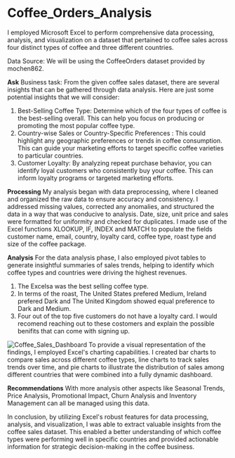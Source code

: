 # Coffee_Orders_Analysis
I employed Microsoft Excel to perform comprehensive data processing, analysis, and visualization on a dataset that pertained to coffee sales across four distinct types of coffee and three different countries.

Data Source:
We will be using the CoffeeOrders dataset provided by mochen862.

**Ask**
Business task:
From the given coffee sales dataset, there are several insights that can be gathered through data analysis. Here are just some potential insights that we will consider:
1. Best-Selling Coffee Type: Determine which of the four types of coffee is the best-selling overall. This can help you focus on producing or promoting the most popular coffee type.
2. Country-wise Sales or Country-Specific Preferences : This could highlight any geographic preferences or trends in coffee consumption. This can guide your marketing efforts to target specific coffee varieties to particular countries.
3. Customer Loyalty: By analyzing repeat purchase behavior, you can identify loyal customers who consistently buy your coffee. This can inform loyalty programs or targeted marketing efforts.

**Processing**
My analysis began with data preprocessing, where I cleaned and organized the raw data to ensure accuracy and consistency. I addressed missing values, corrected any anomalies, and structured the data in a way that was conducive to analysis. Date, size, unit price and sales were formatted for uniformity and checked for duplicates. I made use of the Excel functions XLOOKUP, IF, INDEX and MATCH to populate the fields customer name, email, country, loyalty card, coffee type, roast type and size of the coffee package.

**Analysis**
For the data analysis phase, I also employed pivot tables to generate insightful summaries of sales trends, helping to identify which coffee types and countries were driving the highest revenues.
1. The Excelsa was the best selling coffee type.
2. In terms of the roast, The United States prefered Medium, Ireland prefered Dark and The United Kingdom showed equal preference to Dark and Medium.
3. Four out of the top five customers do not have a loyalty card. I would recomend reaching out to these costomers and explain the possible benifits that can come with signing up.

![Coffee_Sales_Dashboard](https://github.com/JarvisKiki/Coffee_Orders_Analysis/assets/139581022/915f6b02-1620-4dac-98ea-3b455700f1c6)
To provide a visual representation of the findings, I employed Excel's charting capabilities. I created bar charts to compare sales across different coffee types, line charts to track sales trends over time, and pie charts to illustrate the distribution of sales among different countries that were combined into a fully dynamic dashboard.
 
**Recommendations**
With more analysis other aspects like Seasonal Trends, Price Analysis, Promotional Impact, Churn Analysis and Inventory Management can all be managed using this data. 

In conclusion, by utilizing Excel's robust features for data processing, analysis, and visualization, I was able to extract valuable insights from the coffee sales dataset. This enabled a better understanding of which coffee types were performing well in specific countries and provided actionable information for strategic decision-making in the coffee business.
